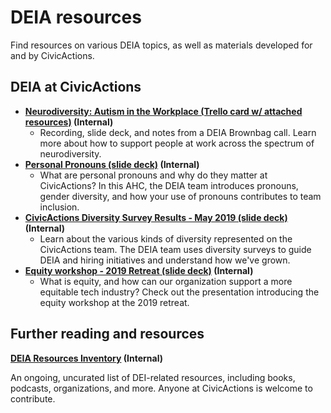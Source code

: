 # DEIA resources

Find resources on various DEIA topics, as well as materials developed for and by CivicActions.

## DEIA at CivicActions

- **[Neurodiversity: Autism in the Workplace (Trello card w/ attached resources)](https://trello.com/c/K25RohL4/55-neurodiversity-and-eq) (Internal)**
  - Recording, slide deck, and notes from a DEIA Brownbag call. Learn more about how to support people at work across the spectrum of neurodiversity.
- **[Personal Pronouns (slide deck)](https://docs.google.com/presentation/d/1v0Ak3oAL5ZrxywQUf1hioUe3BY-73IeaV1XNiAhb9UY/edit#slide=id.g4e8e1b223a_0_50) (Internal)**
  - What are personal pronouns and why do they matter at CivicActions? In this AHC, the DEIA team introduces pronouns, gender diversity, and how your use of pronouns contributes to team inclusion.
- **[CivicActions Diversity Survey Results - May 2019 (slide deck)](https://docs.google.com/presentation/d/1QN6tgHgQ6gwyTSAZZ9K5LXqcwPkGt5CbDsbYgyWo9Po/edit#slide=id.gb3711abec_1_2) (Internal)**
  - Learn about the various kinds of diversity represented on the CivicActions team. The DEIA team uses diversity surveys to guide DEIA and hiring initiatives and understand how we've grown.
- **[Equity workshop - 2019 Retreat (slide deck)](https://docs.google.com/presentation/d/1QErkPtuT_8ZAbsmhmwsl4tWnckDHlTtOoYdqTwGoNz0/edit#slide=id.g4e8e1b223a_0_50) (Internal)**
  - What is equity, and how can our organization support a more equitable tech industry? Check out the presentation introducing the equity workshop at the 2019 retreat.

## Further reading and resources

**[DEIA Resources Inventory](https://docs.google.com/spreadsheets/d/1UreQ1efHAHH_sg7VtcL6uf1oIuXx3RJLPwwuKP2Wrls/edit#gid=311712611) (Internal)**

An ongoing, uncurated list of DEI-related resources, including books, podcasts, organizations, and more. Anyone at CivicActions is welcome to contribute.
